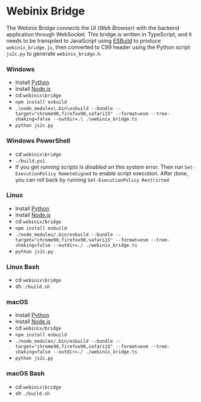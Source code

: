 
# Webinix Bridge

The Webinix Bridge connects the UI (_Web Browser_) with the backend application through WebSocket. This bridge is written in TypeScript, and it needs to be transpiled to JavaScript using [ESBuild](https://esbuild.github.io/) to produce `webinix_bridge.js`, then converted to C99 header using the Python script `js2c.py` to generate `webinix_bridge.h`.

### Windows

- Install [Python](https://www.python.org/downloads/)
- Install [Node.js](https://nodejs.org/en/download)
- cd `webinix\bridge`
- `npm install esbuild`
- `.\node_modules\.bin\esbuild --bundle --target="chrome90,firefox90,safari15" --format=esm --tree-shaking=false --outdir=.\ .\webinix_bridge.ts`
- `python js2c.py`

### Windows PowerShell

- cd `webinix\bridge`
- `./build.ps1`
- If you get _running scripts is disabled on this
system_ error. Then run `Set-ExecutionPolicy RemoteSigned` to enable script execution. After done, you can roll back by running `Set-ExecutionPolicy Restricted`

### Linux

- Install [Python](https://www.python.org/downloads/)
- Install [Node.js](https://nodejs.org/en/download)
- cd `webinix/bridge`
- `npm install esbuild`
- `./node_modules/.bin/esbuild --bundle --target="chrome90,firefox90,safari15" --format=esm --tree-shaking=false --outdir=./ ./webinix_bridge.ts`
- `python js2c.py`

### Linux Bash

- cd `webinix\bridge`
- sh `./build.sh`

### macOS

- Install [Python](https://www.python.org/downloads/)
- Install [Node.js](https://nodejs.org/en/download)
- cd `webinix/bridge`
- `npm install esbuild`
- `./node_modules/.bin/esbuild --bundle --target="chrome90,firefox90,safari15" --format=esm --tree-shaking=false --outdir=./ ./webinix_bridge.ts`
- `python js2c.py`

### macOS Bash

- cd `webinix\bridge`
- sh `./build.sh`
